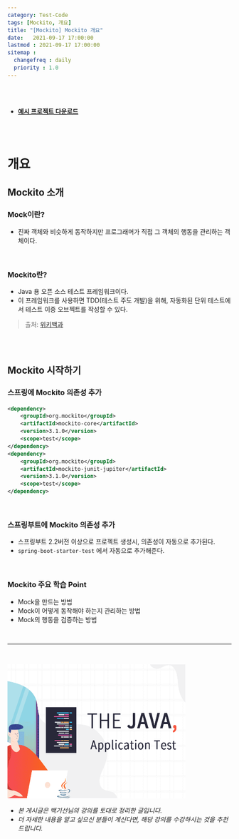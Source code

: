 ```yaml
---
category: Test-Code
tags: [Mockito, 개요]
title: "[Mockito] Mockito 개요"
date:   2021-09-17 17:00:00 
lastmod : 2021-09-17 17:00:00
sitemap :
  changefreq : daily
  priority : 1.0
---
```


<br/><br/>

- **[예시 프로젝트 다운로드](https://github.com/TaegyunWoo/Spring-Test-Code-Example)**

<br/><br/>

# 개요

## Mockito 소개

### Mock이란?

- 진짜 객체와 비슷하게 동작하지만 프로그래머가 직접 그 객체의 행동을 관리하는 객체이다.

<br/>

### Mockito란?

- Java 용 오픈 소스 테스트 프레임워크이다.
- 이 프레임워크를 사용하면 TDD(테스트 주도 개발)을 위해, 자동화된 단위 테스트에서 테스트 이중 오브젝트를 작성할 수 있다.

> 출처: [위키백과](https://en.wikipedia.org/wiki/Mockito)

<br/><br/>

## Mockito 시작하기

### 스프링에 Mockito 의존성 추가

```xml
<dependency>
	<groupId>org.mockito</groupId>
	<artifactId>mockito-core</artifactId>
	<version>3.1.0</version>
	<scope>test</scope>
</dependency>
<dependency>
	<groupId>org.mockito</groupId>
	<artifactId>mockito-junit-jupiter</artifactId>
	<version>3.1.0</version>
	<scope>test</scope>
</dependency>
```

<br/>

### 스프링부트에 Mockito 의존성 추가

- 스프링부트 2.2버전 이상으로 프로젝트 생성시, 의존성이 자동으로 추가된다.
- `spring-boot-starter-test` 에서 자동으로 추가해준다.

<br/>

### Mockito 주요 학습 Point

- Mock을 만드는 방법
- Mock이 어떻게 동작해야 하는지 관리하는 방법
- Mock의 행동을 검증하는 방법

<br>

---

<br>

<a href="https://inf.run/htNB"><img src="/assets/img/Inflearn_Java_Test/logo.png" width="400px" height="300px"></a>

- *본 게시글은 백기선님의 강의를 토대로 정리한 글입니다.*
- *더 자세한 내용을 알고 싶으신 분들이 계신다면, 해당 강의를 수강하시는 것을 추천드립니다.*
